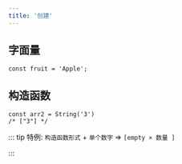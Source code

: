 ```yaml
---
title: '创建'
---
```


## 字面量

```JS
const fruit = 'Apple';
```

## 构造函数

```JS
const arr2 = String('3')
/* ["3"] */
```

::: tip
特例: `构造函数形式` + `单个数字` => `[empty × 数量 ]`

:::


